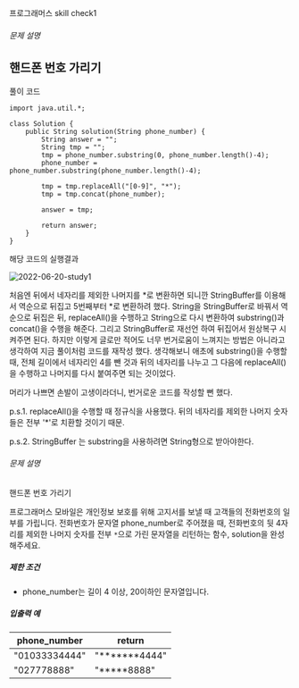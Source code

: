 프로그래머스 skill check1

###### 문제 설명

## 핸드폰 번호 가리기

풀이 코드        

    import java.util.*;
    
    class Solution {
        public String solution(String phone_number) {
            String answer = "";
            String tmp = "";
            tmp = phone_number.substring(0, phone_number.length()-4);
            phone_number = phone_number.substring(phone_number.length()-4);
    
            tmp = tmp.replaceAll("[0-9]", "*");
            tmp = tmp.concat(phone_number);
    
            answer = tmp;
    
            return answer;
    	}
    }
해당 코드의 실행결과

![2022-06-20-study1](https://user-images.githubusercontent.com/107258272/174625470-b029149f-cf5b-4011-9fc9-2bd7f30e780b.PNG)



처음엔 뒤에서 네자리를 제외한 나머지를 *로 변환하면 되니깐 StringBuffer를 이용해서 역순으로 뒤집고 5번째부터 *로 변환하려 했다.
String을 StringBuffer로 바꿔서 역순으로 뒤집은 뒤, replaceAll()을 수행하고 String으로 다시 변환하여 substring()과 concat()을 수행을 해준다.
그리고 StringBuffer로 재선언 하여 뒤집어서 원상복구 시켜주면 된다. 
하지만 이렇게 글로만 적어도 너무 번거로움이 느껴지는 방법은 아니라고 생각하여 지금 풀이처럼 코드를 재작성 했다.
생각해보니 애초에 substring()을 수행할 때, 전체 길이에서 네자리인 4를 뺀 것과 뒤의 네자리를 나누고
그 다음에 replaceAll()을 수행하고 나머지를 다시 붙여주면 되는 것이었다. 

머리가 나쁘면 손발이 고생이라더니, 번거로운 코드를 작성할 뻔 했다.



p.s.1. replaceAll()을 수행할 때 정규식을 사용했다. 뒤의 네자리를 제외한 나머지 숫자들은 전부 '*'로 치환할 것이기 때문.

p.s.2. StringBuffer 는 substring을 사용하려면 String형으로 받아야한다.





###### 문제 설명

핸드폰 번호 가리기

프로그래머스 모바일은 개인정보 보호를 위해 고지서를 보낼 때 고객들의 전화번호의 일부를 가립니다.
전화번호가 문자열 phone_number로 주어졌을 때, 전화번호의 뒷 4자리를 제외한 나머지 숫자를 전부 `*`으로 가린 문자열을 리턴하는 함수, solution을 완성해주세요.

##### 제한 조건

- phone_number는 길이 4 이상, 20이하인 문자열입니다.

##### 입출력 예

| phone_number  | return        |
| ------------- | ------------- |
| "01033334444" | "*******4444" |
| "027778888"   | "*****8888"   |

